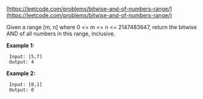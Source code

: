 [https://leetcode.com/problems/bitwise-and-of-numbers-range/](https://leetcode.com/problems/bitwise-and-of-numbers-range/)

Given a range [m, n] where 0 <= m <= n <= 2147483647, return the bitwise AND of all numbers in this range, inclusive.

**Example 1:**
```
 Input: [5,7]
 Output: 4
```

**Example 2:**
```
 Input: [0,1]
 Output: 0
```
